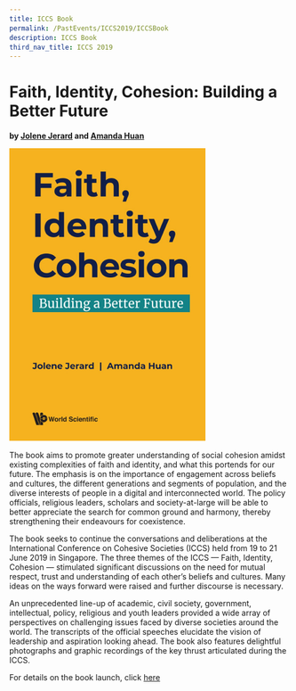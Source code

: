 ```yaml
---
title: ICCS Book
permalink: /PastEvents/ICCS2019/ICCSBook
description: ICCS Book
third_nav_title: ICCS 2019
---
```


# Faith, Identity, Cohesion: Building a Better Future
**by <a href="https://www.rsis.edu.sg/?post_type=profile&p=38213" target="_blank">Jolene Jerard</a> and <a href="https://www.rsis.edu.sg/?post_type=profile&p=51669" target="_blank">Amanda Huan</a>**
	 
<img src="/images/faith-identity-cohesion-building-a-better-future.jpeg" 
     style="width:70%">

The book aims to promote greater understanding of social cohesion amidst existing complexities of faith and identity, and what this portends for our future. The emphasis is on the importance of engagement across beliefs and cultures, the different generations and segments of population, and the diverse interests of people in a digital and interconnected world. The policy officials, religious leaders, scholars and society-at-large will be able to better appreciate the search for common ground and harmony, thereby strengthening their endeavours for coexistence.

The book seeks to continue the conversations and deliberations at the International Conference on Cohesive Societies (ICCS) held from 19 to 21 June 2019 in Singapore. The three themes of the ICCS — Faith, Identity, Cohesion — stimulated significant discussions on the need for mutual respect, trust and understanding of each other’s beliefs and cultures. Many ideas on the ways forward were raised and further discourse is necessary.

An unprecedented line-up of academic, civil society, government, intellectual, policy, religious and youth leaders provided a wide array of perspectives on challenging issues faced by diverse societies around the world. The transcripts of the official speeches elucidate the vision of leadership and aspiration looking ahead. The book also features delightful photographs and graphic recordings of the key thrust articulated during the ICCS.

For details on the book launch, click <a href="https://www.rsis.edu.sg/event/rsis-wspc-virtual-book-launch-of-faith-identity-cohesion-building-a-better-future/#.X0eITMgzbIU" target="_blank">here</a>